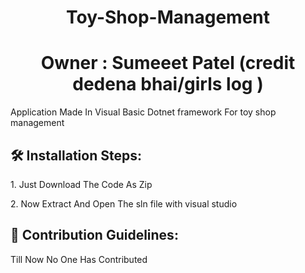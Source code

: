 <h1 align="center" id="title">Toy-Shop-Management</h1>

<h1 align="center" id="title">Owner : Sumeeet Patel (credit dedena bhai/girls log )</h1>

<p id="description">Application Made In Visual Basic Dotnet framework For toy shop management</p>

<h2>🛠️ Installation Steps:</h2>

<p>1. Just Download The Code As Zip</p>

<p>2. Now Extract And Open The sln file with visual studio</p>

<h2>🍰 Contribution Guidelines:</h2>

Till Now No One Has Contributed

